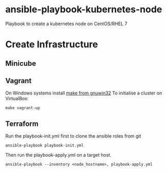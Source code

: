 # ansible-playbook-kubernetes-node

Playbook to create a kubernetes node on CentOS/RHEL 7

# Create Infrastructure
## Minicube
## Vagrant

On Windows systems install [make from gnuwin32](http://gnuwin32.sourceforge.net/packages/make.htm)
To initialise a cluster on VirtualBox:
```
make vagrant-up
```

## Terraform

Run the playbook-init.yml first to clone the ansible roles from git

```
ansible-playbook playbook-init.yml
```
   
Then run the playbook-apply.yml on a target host.
  
```
ansible-playbook --inventory <node_hostname>, playbook-apply.yml
```
